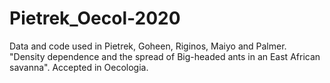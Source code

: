 # Pietrek_Oecol-2020
Data and code used in Pietrek, Goheen, Riginos, Maiyo and Palmer. "Density dependence and the spread of Big-headed ants in an East African savanna". Accepted in Oecologia.
